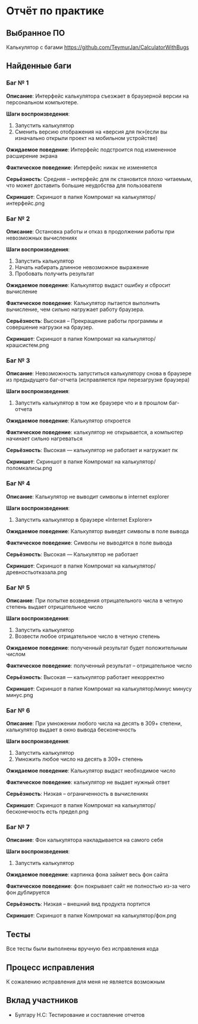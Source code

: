 # Отчёт по практике

## Выбранное ПО
Калькулятор с багами https://github.com/TeymurJan/CalculatorWithBugs

## Найденные баги
### Баг № 1

**Описание**: Интерфейс калькулятора съезжает в браузерной версии на персональном компьютере.

**Шаги воспроизведения**:
1. Запустить калькулятор
2. Сменить версию отображения на «версия для пк»(если вы изначально открыли проект на мобильном устройстве) 

**Ожидаемое поведение**: Интерфейс подстроится под измененное расширение экрана 

**Фактическое поведение**: Интерфейс никак не изменяется

**Серьёзность**: Средняя – интерфейс для пк становится плохо читаемым, что может доставить большие неудобства для пользователя

**Скриншот**: Скриншот в папке Компромат на калькулятор/интерфейс.png


### Баг № 2

**Описание**: Остановка работы и отказ в продолжении работы при невозможных вычислениях

**Шаги воспроизведения**:
1.	Запустить калькулятор
2.	Начать набирать длинное невозможное выражение
3.	Пробовать получить результат

**Ожидаемое поведение**: Калькулятор выдаст ошибку и сбросит вычисление

**Фактическое поведение**: Калькулятор пытается выполнить вычисление, чем сильно нагружает работу браузера.

**Серьёзность**: Высокая – Прекращение работы программы и совершение нагрузки на браузер.

**Скриншот**: Скриншот в папке Компромат на калькулятор/крашсистем.png



### Баг № 3

**Описание**: Невозможность запуститься калькулятору снова в браузере из предыдущего баг-отчета (исправляется при перезагрузке браузера) 

**Шаги воспроизведения**:
1. Запустить калькулятор в том же браузере что и в прошлом баг-отчета

**Ожидаемое поведение**: Калькулятор откроется 

**Фактическое поведение**: калькулятор не открывается, а компьютер начинает сильно нагреваться

**Серьёзность**: Высокая — калькулятор не работает и нагружает пк

**Скриншот**: Скриншот в папке Компромат на калькулятор/поломкалисы.png




### Баг № 4

**Описание**: Калькулятор не выводит символы в internet explorer

**Шаги воспроизведения**:
1. Запустить калькулятор в браузере «Internet Explorer»

**Ожидаемое поведение**: Калькулятор выведет символы в поле вывода

**Фактическое поведение**: Символы не выводятся в поле вывода

**Серьёзность**: Высокая — Калькулятор не работает

**Скриншот**: Скриншот в папке Компромат на калькулятор/древностьотказала.png





### Баг № 5

**Описание**: При попытке возведения отрицательного числа в четную степень выдает отрицательное число

**Шаги воспроизведения**:
1.	Запустить калькулятор
2.	Возвести любое отрицательное число в четную степень

**Ожидаемое поведение**: полученный результат будет положительным числом

**Фактическое поведение**: полученный результат – отрицательное число

**Серьёзность**: Высокая — калькулятор работает некорректно

**Скриншот**: Скриншот в папке Компромат на калькулятор/минус минусу минус.png




### Баг № 6

**Описание**: При умножении любого числа на десять в 309+ степени, калькулятор выдает в окно вывода бесконечность

**Шаги воспроизведения**:
1.	Запустить калькулятор
2.	Умножить любое число на десять в 309+ степень

**Ожидаемое поведение**: Калькулятор выдаст необходимое число

**Фактическое поведение**: калькулятор не выдает нужный ответ

**Серьёзность**: Низкая – ограниченность в вычислениях

**Скриншот**: Скриншот в папке Компромат на калькулятор/бесконечность есть предел.png








### Баг № 7

**Описание**: Фон калькулятора накладывается на самого себя

**Шаги воспроизведения**:
1. Запустить калькулятор 

**Ожидаемое поведение**: картинка фона займет весь фон сайта

**Фактическое поведение**: фон покрывает сайт не полностью из-за чего фон дублируется

**Серьёзность**: Низкая – внешний вид продукта портится

**Скриншот**: Скриншот в папке Компромат на калькулятор/фон.png


## Тесты
Все тесты были выполнены вручную без исправления кода

## Процесс исправления
К сожалению исправления для меня не является возможным

## Вклад участников
- Булгару Н.С: Тестирование и составление отчетов
